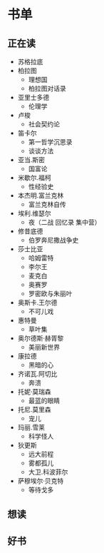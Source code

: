 # 书单

## 正在读

- 苏格拉底
- 柏拉图
  - 理想国
  - 柏拉图对话录
- 亚里士多德
  - 伦理学
- 卢梭
  - 社会契约论
- 笛卡尔
  - 第一哲学沉思录
  - 谈谈方法
- 亚当.斯密
  - 国富论
- 米歇尔.福柯
  - 性经验史
- 本杰明.富兰克林
  - 富兰克林自传
- 埃利.维瑟尔
  - 夜（二战 回忆录 集中营）
- 修昔底德
  - 伯罗奔尼撒战争史
- 莎士比亚
  - 哈姆雷特
  - 李尔王
  - 麦克白
  - 奥赛罗
  - 罗密欧与朱丽叶
- 奥斯卡.王尔德
  - 不可儿戏
- 惠特曼
  - 草叶集
- 奥尔德斯·赫胥黎
  - 美丽新世界
- 康拉德
  - 黑暗的心
- 齐诺瓦.阿切比
  - 奔溃
- 托妮·莫瑞森
  - 最蓝的眼睛
- 托尼.莫里森
  - 宠儿
- 玛丽.雪莱
  - 科学怪人
- 狄更斯
  - 远大前程
  - 雾都孤儿
  - 大卫.科波菲尔
- 萨穆埃尔·贝克特
  - 等待戈多 

## 想读

## 好书
